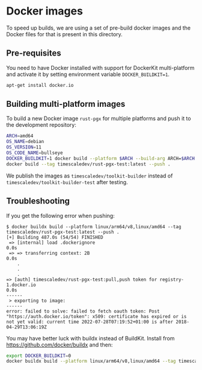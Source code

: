 # Docker images

To speed up builds, we are using a set of pre-build docker images and
the Docker files for that is present in this directory.

## Pre-requisites

You need to have Docker installed with support for DockerKit multi-platform
and activate it by setting environment variable `DOCKER_BUILDKIT=1`.

```bash
apt-get install docker.io
```

## Building multi-platform images

To build a new Docker image `rust-pgx` for multiple platforms and push
it to the development repository:

```bash
ARCH=amd64
OS_NAME=debian
OS_VERSION=11
OS_CODE_NAME=bullseye
DOCKER_BUILDKIT=1 docker build --platform $ARCH --build-arg ARCH=$ARCH --build-arg OS_NAME=$OS_NAME --build-arg OS_VERSION=$OS_VERSION --build-arg OS_CODE_NAME=$OS_CODE_NAME -f docker/ci/Dockerfile -t timescaledev/toolkit-builder-test:$OS_NAME-$OS_VERSION-$ARCH .
docker build --tag timescaledev/rust-pgx-test:latest --push .
```

We publish the images as `timescaledev/toolkit-builder` instead of
`timescaledev/toolkit-builder-test` after testing.

## Troubleshooting

If you get the following error when pushing:

```
$ docker buildx build --platform linux/arm64/v8,linux/amd64 --tag timescaledev/rust-pgx-test:latest --push .
[+] Building 487.0s (54/54) FINISHED                                                                                                                                                                          
 => [internal] load .dockerignore                                                                                                                                                                        0.0s
 => => transferring context: 2B                                                                                                                                                                          0.0s 
    .
    .
    .
=> [auth] timescaledev/rust-pgx-test:pull,push token for registry-1.docker.io                                                                                                                           0.0s 
------
 > exporting to image:
------
error: failed to solve: failed to fetch oauth token: Post "https://auth.docker.io/token": x509: certificate has expired or is not yet valid: current time 2022-07-28T07:19:52+01:00 is after 2018-04-29T13:06:19Z
```

You may have better luck with buildx instead of BuildKit.
Install from https://github.com/docker/buildx and then:

```bash
export DOCKER_BUILDKIT=0
docker buildx build --platform linux/arm64/v8,linux/amd64 --tag timescaledev/rust-pgx-test:latest --push .
```
